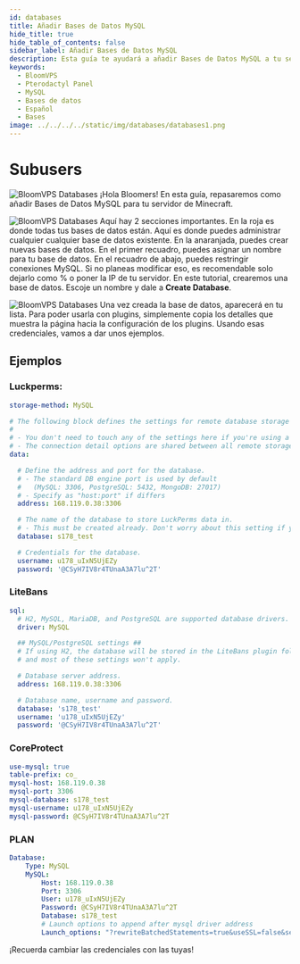 ```yaml
---
id: databases
title: Añadir Bases de Datos MySQL
hide_title: true
hide_table_of_contents: false
sidebar_label: Añadir Bases de Datos MySQL
description: Esta guía te ayudará a añadir Bases de Datos MySQL a tu servidor
keywords:
  - BloomVPS
  - Pterodactyl Panel
  - MySQL
  - Bases de datos
  - Español
  - Bases
image: ../../../../static/img/databases/databases1.png
---
```

# Subusers
![BloomVPS Databases](../../../static/img/databases/databases1.png)
¡Hola Bloomers! En esta guía, repasaremos como añadir Bases de Datos MySQL para tu servidor de Minecraft.

![BloomVPS Databases](img/databases/databases2.png)
Aquí hay 2 secciones importantes. En la roja es donde todas tus bases de datos están. Aquí es donde puedes administrar cualquier cualquier base de datos existente. En la anaranjada, puedes crear nuevas bases de datos.
En el primer recuadro, puedes asignar un nombre para tu base de datos. En el recuadro de abajo, puedes restringir conexiones MySQL. Si no planeas modificar eso, es recomendable solo dejarlo como % o poner la IP de tu servidor. En este tutorial, crearemos una base de datos. Escoje un nombre y dale a **Create Database**.

![BloomVPS Databases](img/databases/databases3.png)
Una vez creada la base de datos, aparecerá en tu lista. Para poder usarla con plugins, simplemente copia los detalles que muestra la página hacia la configuración de los plugins. Usando esas credenciales, vamos a dar unos ejemplos.

## Ejemplos
### Luckperms:
```YAML
storage-method: MySQL

# The following block defines the settings for remote database storage methods.
#
# - You don't need to touch any of the settings here if you're using a local storage method!
# - The connection detail options are shared between all remote storage types.
data:

  # Define the address and port for the database.
  # - The standard DB engine port is used by default
  #   (MySQL: 3306, PostgreSQL: 5432, MongoDB: 27017)
  # - Specify as "host:port" if differs
  address: 168.119.0.38:3306

  # The name of the database to store LuckPerms data in.
  # - This must be created already. Don't worry about this setting if you're using MongoDB.
  database: s178_test

  # Credentials for the database.
  username: u178_uIxN5UjEZy
  password: '@CSyH7IV8r4TUnaA3A7lu^2T'
```
### LiteBans
```YAML
sql:
  # H2, MySQL, MariaDB, and PostgreSQL are supported database drivers.
  driver: MySQL

  ## MySQL/PostgreSQL settings ##
  # If using H2, the database will be stored in the LiteBans plugin folder,
  # and most of these settings won't apply.

  # Database server address.
  address: 168.119.0.38:3306

  # Database name, username and password.
  database: 's178_test'
  username: 'u178_uIxN5UjEZy'
  password: '@CSyH7IV8r4TUnaA3A7lu^2T'
```
### CoreProtect
```YAML
use-mysql: true
table-prefix: co_
mysql-host: 168.119.0.38
mysql-port: 3306
mysql-database: s178_test
mysql-username: u178_uIxN5UjEZy
mysql-password: @CSyH7IV8r4TUnaA3A7lu^2T
```
### PLAN
```YAML
Database:
    Type: MySQL
    MySQL:
        Host: 168.119.0.38
        Port: 3306
        User: u178_uIxN5UjEZy
        Password: @CSyH7IV8r4TUnaA3A7lu^2T
        Database: s178_test
        # Launch options to append after mysql driver address
        Launch_options: "?rewriteBatchedStatements=true&useSSL=false&serverTimezone=UTC"
```

¡Recuerda cambiar las credenciales con las tuyas!
